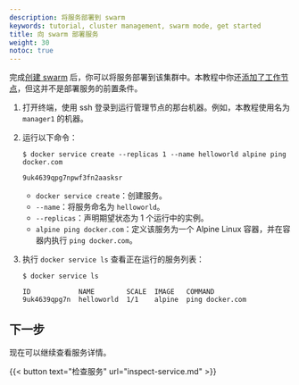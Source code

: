 ```yaml
---
description: 将服务部署到 swarm
keywords: tutorial, cluster management, swarm mode, get started
title: 向 swarm 部署服务
weight: 30
notoc: true
---
```


完成[创建 swarm](create-swarm.md) 后，你可以将服务部署到该集群中。本教程中你还[添加了工作节点](add-nodes.md)，但这并不是部署服务的前置条件。

1.  打开终端，使用 ssh 登录到运行管理节点的那台机器。例如，本教程使用名为 `manager1` 的机器。

2.  运行以下命令：

    ```console
    $ docker service create --replicas 1 --name helloworld alpine ping docker.com

    9uk4639qpg7npwf3fn2aasksr
    ```

    * `docker service create`：创建服务。
    * `--name`：将服务命名为 `helloworld`。
    * `--replicas`：声明期望状态为 1 个运行中的实例。
    * `alpine ping docker.com`：定义该服务为一个 Alpine Linux 容器，并在容器内执行 `ping docker.com`。

3.  执行 `docker service ls` 查看正在运行的服务列表：

    ```console
    $ docker service ls

    ID            NAME        SCALE  IMAGE   COMMAND
    9uk4639qpg7n  helloworld  1/1    alpine  ping docker.com
    ```

## 下一步

现在可以继续查看服务详情。

{{< button text="检查服务" url="inspect-service.md" >}}
